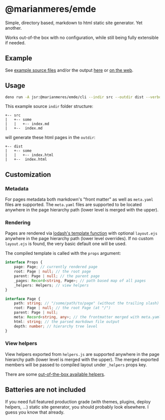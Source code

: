 # @marianmeres/emde

Simple, directory based, markdown to html static site generator. Yet another.

Works out-of-the box with no configuration, while still being fully extensible 
if needed.

## Example

See [example source files](./example/src/) and/or the output [here](./example/dist/) or [on the web](https://emde.meres.sk).

## Usage

```sh
deno run -A jsr:@marianmeres/emde/cli --indir src --outdir dist --verbose
```

This example source `indir` folder structure:
```
+-- src
|   +-- some
|   |   +-- index.md
|   +--  index.md
```
will generate these html pages in the `outdir`:
```
+-- dist
|   +-- some
|   |   +-- index.html
|   +--  index.html
```

## Customization

### Metadata

For pages metadata both markdown's "front matter" as well as `meta.yaml` files are supported. The `meta.yaml` files are supported to be located anywhere in the page hierarchy path (lower level is merged with the upper).

### Rendering

Pages are rendered via [lodash's template function](https://lodash.com/docs/4.17.15#template) with optional `layout.ejs` anywhere in the page hierarchy path (lower level overrides). If no custom `layout.ejs` is found, the very basic default one will be used.

The compiled template is called with the `props` argument:

```ts
interface Props {
    page: Page; // currently rendered page
    root: Page | null; // the root page
    parent: Page | null; // the parent page
    _pages: Record<string, Page>; // path based map of all pages
    _helpers: Helpers; // view helpers
}

interface Page {
    path: string; // "/some/path/to/page" (without the trailing slash)
    root: Page | null; // the root Page (at "/")
    parent: Page | null;
    meta: Record<string, any>; // the frontmatter merged with meta.yaml
    html: string; // the parsed markdown file output
    depth: number; // hierarchy tree level
}
```

### View helpers

View helpers exported from `helpers.js` are supported anywhere in the page hierarchy path (lower level is merged with the upper). The merged exported members will
be passed to compiled layout under `_helpers` props key.

There are some [out-of-the-box available helpers](./src/template-helpers/).

## Batteries are not included

If you need full featured production grade (with themes, plugins, deploy helpers, ...) static site generator, you should probably look elsewhere. I guess you know that already.